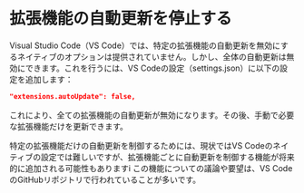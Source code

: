 # 拡張機能の自動更新を停止する

Visual Studio Code（VS Code）では、特定の拡張機能の自動更新を無効にするネイティブのオプションは提供されていません。しかし、全体の自動更新は無効にできます。これを行うには、VS Codeの設定（settings.json）に以下の設定を追加します：

```json
"extensions.autoUpdate": false,
```

これにより、全ての拡張機能の自動更新が無効になります。その後、手動で必要な拡張機能だけを更新できます。

特定の拡張機能だけの自動更新を制御するためには、現状ではVS Codeのネイティブの設定では難しいですが、拡張機能ごとに自動更新を制御する機能が将来的に追加される可能性もありますi
この機能についての議論や要望は、VS CodeのGitHubリポジトリで行われていることが多いです。
